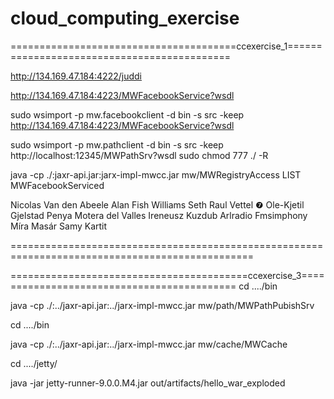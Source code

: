 # cloud_computing_exercise

=======================================ccexercise_1============================================

http://134.169.47.184:4222/juddi

http://134.169.47.184:4223/MWFacebookService?wsdl

sudo wsimport -p mw.facebookclient -d bin -s src -keep http://134.169.47.184:4223/MWFacebookService?wsdl

sudo wsimport -p mw.pathclient -d bin -s src -keep http://localhost:12345/MWPathSrv?wsdl
sudo chmod 777 ./ -R

java -cp ./:jaxr-api.jar:jarx-impl-mwcc.jar mw/MWRegistryAccess LIST MWFacebookServiced

Nicolas Van den Abeele
Alan Fish Williams
Seth Raul Vettel ❼
Ole-Kjetil Gjelstad
Penya Motera del Valles
Ireneusz Kuzdub
Arlradio Fmsimphony
Míra Masár
Samy Kartit

================================================================================================

=========================================ccexercise_3===========================================
cd ..../bin

java -cp ./:../jaxr-api.jar:../jarx-impl-mwcc.jar mw/path/MWPathPubishSrv

cd ..../bin

java -cp ./:../jaxr-api.jar:../jarx-impl-mwcc.jar mw/cache/MWCache

cd ..../jetty/

java -jar jetty-runner-9.0.0.M4.jar out/artifacts/hello_war_exploded

